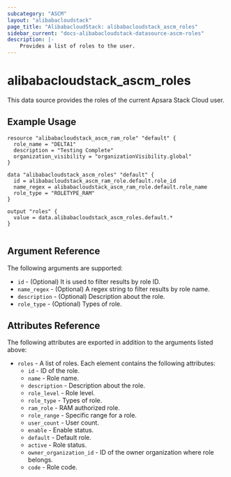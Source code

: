 ```yaml
---
subcategory: "ASCM"
layout: "alibabacloudstack"
page_title: "AlibabacloudStack: alibabacloudstack_ascm_roles"
sidebar_current: "docs-alibabacloudstack-datasource-ascm-roles"
description: |-
    Provides a list of roles to the user.
---
```


# alibabacloudstack_ascm_roles

This data source provides the roles of the current Apsara Stack Cloud user.

## Example Usage

```
resource "alibabacloudstack_ascm_ram_role" "default" {
  role_name = "DELTA1"
  description = "Testing Complete"
  organization_visibility = "organizationVisibility.global"
}

data "alibabacloudstack_ascm_roles" "default" {
  id = alibabacloudstack_ascm_ram_role.default.role_id
  name_regex = alibabacloudstack_ascm_ram_role.default.role_name
  role_type = "ROLETYPE_RAM"
}

output "roles" {
  value = data.alibabacloudstack_ascm_roles.default.*
}


```

## Argument Reference

The following arguments are supported:

* `id` - (Optional) It is used to filter results by role ID.
* `name_regex` - (Optional) A regex string to filter results by role name.
* `description` - (Optional) Description about the role.
* `role_type` - (Optional) Types of role.

## Attributes Reference

The following attributes are exported in addition to the arguments listed above:

* `roles` - A list of roles. Each element contains the following attributes:
    * `id` - ID of the role.
    * `name` - Role name.
    * `description` - Description about the role.
    * `role_level` - Role level.
    * `role_type` - Types of role.
    * `ram_role` - RAM authorized role.
    * `role_range` - Specific range for a role.
    * `user_count` - User count.
    * `enable` - Enable status.
    * `default` - Default role.
    * `active` - Role status.
    * `owner_organization_id` - ID of the owner organization where role belongs.
    * `code` - Role code.